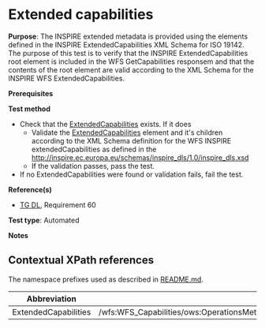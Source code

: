 # Extended capabilities

**Purpose**: The INSPIRE extended metadata is provided using the elements defined in the INSPIRE ExtendedCapabilities
XML Schema for ISO 19142. The purpose of this test is to verify that the INSPIRE ExtendedCapabilities root element
is included in the WFS GetCapabilities responsem and that the contents of the root element are valid according to the
XML Schema for the INSPIRE WFS ExtendedCapabilities.

**Prerequisites**

**Test method**

* Check that the [ExtendedCapabilities](#ExtendedCapabilities) exists. If it does
  * Validate the [ExtendedCapabilities](#ExtendedCapabilities) element and it's children according to the XML Schema definition for the WFS INSPIRE extendedCapabilities as defined in the http://inspire.ec.europa.eu/schemas/inspire_dls/1.0/inspire_dls.xsd
  * If the validation passes, pass the test.
* If no ExtendedCapabilities were found or validation fails, fail the test.

**Reference(s)**

* [TG DL](http://inspire.ec.europa.eu/id/ats/download-service/3.1/wfs-pre-defined/README#ref_TG_DL), Requirement 60

**Test type**: Automated

**Notes**

## Contextual XPath references

The namespace prefixes used as described in [README.md](http://inspire.ec.europa.eu/id/ats/download-service/3.1/wfs-pre-defined/README#namespaces).

Abbreviation                                               |  XPath expression
---------------------------------------------------------- | -------------------------------------------------------------------------
ExtendedCapabilities <a name="ExtendedCapabilities"></a>   | /wfs:WFS_Capabilities/ows:OperationsMetadata/ows:ExtendedCapabilities/inspire_dls:ExtendedCapabilities[1]
